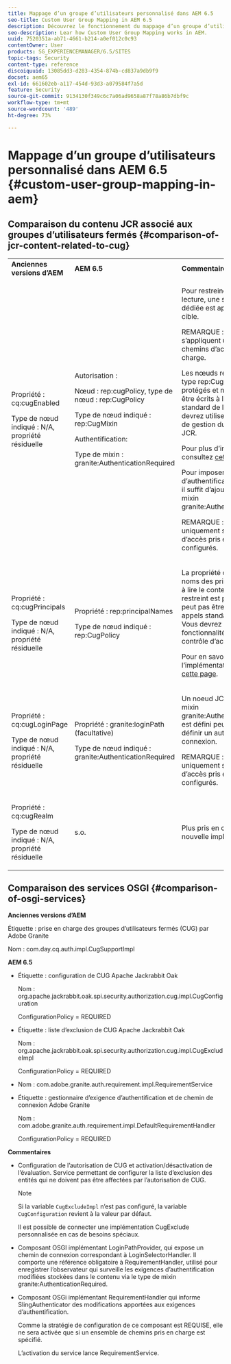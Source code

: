 ```yaml
---
title: Mappage d’un groupe d’utilisateurs personnalisé dans AEM 6.5
seo-title: Custom User Group Mapping in AEM 6.5
description: Découvrez le fonctionnement du mappage d’un groupe d’utilisateurs personnalisé dans AEM.
seo-description: Lear how Custom User Group Mapping works in AEM.
uuid: 7520351a-ab71-4661-b214-a0ef012c0c93
contentOwner: User
products: SG_EXPERIENCEMANAGER/6.5/SITES
topic-tags: Security
content-type: reference
discoiquuid: 13085dd3-d283-4354-874b-cd837a9db9f9
docset: aem65
exl-id: 661602eb-a117-454d-93d3-a079584f7a5d
feature: Security
source-git-commit: 9134130f349c6c7a06ad9658a87f78a86b7dbf9c
workflow-type: tm+mt
source-wordcount: '489'
ht-degree: 73%

---
```


# Mappage d’un groupe d’utilisateurs personnalisé dans AEM 6.5 {#custom-user-group-mapping-in-aem}

## Comparaison du contenu JCR associé aux groupes d’utilisateurs fermés {#comparison-of-jcr-content-related-to-cug}

<table>
 <tbody>
  <tr>
   <td><strong>Anciennes versions d’AEM</strong></td>
   <td><strong>AEM 6.5</strong></td>
   <td><strong>Commentaires</strong></td>
  </tr>
  <tr>
   <td><p>Propriété : cq:cugEnabled</p> <p>Type de nœud indiqué : N/A, propriété résiduelle</p> </td>
   <td><p>Autorisation :</p> <p>Nœud : rep:cugPolicy, type de nœud : rep:CugPolicy</p> <p>Type de nœud indiqué : rep:CugMixin</p> <p> </p> <p> </p> <p> </p> Authentification:</p> <p>Type de mixin : granite:AuthenticationRequired</p> </td>
   <td><p>Pour restreindre l’accès en lecture, une stratégie de CUG dédiée est appliquée au nœud cible.</p> <p>REMARQUE : les stratégies s’appliquent uniquement aux chemins d’accès pris en charge.</p> <p>Les nœuds rep:cugPolicy de type rep:CugPolicy sont protégés et ne peuvent pas être écrits à l’aide des appels standard de l’API JCR. Vous devrez utiliser la fonctionnalité de gestion du contrôle d’accès JCR.</p> <p>Pour plus d’informations, consultez <a href="https://jackrabbit.apache.org/oak/docs/security/authorization/cug.html">cette page</a>.</p> <p>Pour imposer l’exigence d’authentification sur un noeud, il suffit d’ajouter le type de mixin granite:AuthenticationRequired.</p> <p>REMARQUE : valable uniquement sous les chemins d’accès pris en charge qui sont configurés.</p> </td>
  </tr>
  <tr>
   <td><p>Propriété : cq:cugPrincipals</p> <p>Type de nœud indiqué : N/A, propriété résiduelle</p> </td>
   <td><p>Propriété : rep:principalNames</p> <p>Type de nœud indiqué : rep:CugPolicy</p> </td>
   <td><p>La propriété contenant les noms des principaux autorisés à lire le contenu sous le CUG restreint est protégée et ne peut pas être écrite à l’aide des appels standard de l’API JCR. Vous devrez utiliser la fonctionnalité de gestion du contrôle d’accès JCR.</p> <p>Pour en savoir plus sur l’implémentation, consultez <a href="https://svn.apache.org/repos/asf/jackrabbit/trunk/jackrabbitapi/src/main/java/org/apache/jackrabbit/api/security/authorization/PrincipalSetPolicy.java">cette page</a>.</p> </td>
  </tr>
  <tr>
   <td><p>Propriété : cq:cugLoginPage</p> <p>Type de nœud indiqué : N/A, propriété résiduelle</p> </td>
   <td><p>Propriété : granite:loginPath (facultative)</p> <p>Type de nœud indiqué : granite:AuthenticationRequired</p> </td>
   <td><p>Un noeud JCR dont le type de mixin granite:AuthenticationRequired est défini peut éventuellement définir un autre chemin de connexion.</p> <p>REMARQUE : valable uniquement sous les chemins d’accès pris en charge qui sont configurés.</p> </td>
  </tr>
  <tr>
   <td><p>Propriété : cq:cugRealm</p> <p>Type de nœud indiqué : N/A, propriété résiduelle</p> </td>
   <td>s.o.</td>
   <td>Plus pris en charge depuis la nouvelle implémentation.</td>
  </tr>
 </tbody>
</table>

## Comparaison des services OSGI {#comparison-of-osgi-services}

**Anciennes versions d’AEM**

Étiquette : prise en charge des groupes d’utilisateurs fermés (CUG) par Adobe Granite

Nom : com.day.cq.auth.impl.CugSupportImpl

**AEM 6.5**

* Étiquette : configuration de CUG Apache Jackrabbit Oak

   Nom : org.apache.jackrabbit.oak.spi.security.authorization.cug.impl.CugConfiguration

   ConfigurationPolicy = REQUIRED

* Étiquette : liste d’exclusion de CUG Apache Jackrabbit Oak

   Nom : org.apache.jackrabbit.oak.spi.security.authorization.cug.impl.CugExcludeImpl

   ConfigurationPolicy = REQUIRED

* Nom : com.adobe.granite.auth.requirement.impl.RequirementService
* Étiquette : gestionnaire d’exigence d’authentification et de chemin de connexion Adobe Granite

   Nom : com.adobe.granite.auth.requirement.impl.DefaultRequirementHandler

   ConfigurationPolicy = REQUIRED

**Commentaires**

* Configuration de l’autorisation de CUG et activation/désactivation de l’évaluation.
Service permettant de configurer la liste d’exclusion des entités qui ne doivent pas être affectées par l’autorisation de CUG.

   >[!NOTE]
   > 
   >Si la variable `CugExcludeImpl` n’est pas configuré, la variable `CugConfiguration` revient à la valeur par défaut.

   Il est possible de connecter une implémentation CugExclude personnalisée en cas de besoins spéciaux.

* Composant OSGI implémentant LoginPathProvider, qui expose un chemin de connexion correspondant à LoginSelectorHandler. Il comporte une référence obligatoire à RequirementHandler, utilisé pour enregistrer l’observateur qui surveille les exigences d’authentification modifiées stockées dans le contenu via le type de mixin granite:AuthenticationRequired.
* Composant OSGi implémentant RequirementHandler qui informe SlingAuthenticator des modifications apportées aux exigences d’authentification.

   Comme la stratégie de configuration de ce composant est REQUISE, elle ne sera activée que si un ensemble de chemins pris en charge est spécifié.

   L’activation du service lance RequirementService.

<!-- nested tables not supported - text above is the table>
<table>
 <tbody>
  <tr>
   <td><strong>Older AEM Versions</strong></td>
   <td><strong>AEM 6.5</strong></td>
   <td><strong>Comments</strong></td>
  </tr>
  <tr>
   <td><p>Label: Adobe Granite Closed User Group (CUG) Support</p> <p>Name: com.day.cq.auth.impl.CugSupportImpl</p> </td>
   <td><p>Label: Apache Jackrabbit Oak CUG Configuration</p> <p>Name: org.apache.jackrabbit.oak.spi.security.authorization.cug.impl.CugConfiguration</p> <p>ConfigurationPolicy = REQUIRED</p> </td>
    <td><p>Label: Apache Jackrabbit Oak CUG Exclude List</p> <p>Name: org.apache.jackrabbit.oak.spi.security.authorization.cug.impl.CugExcludeImpl</p> <p>ConfigurationPolicy = REQUIRED</p> <p> </p> <p> </p> <p> </p> <p> </p> </td>
      </tr>
      <tr>
       <td>Name: com.adobe.granite.auth.requirement.impl.RequirementService</td>
      </tr>
      <tr>
       <td><p>Label: Adobe Granite Authentication Requirement and Login Path Handler</p> <p>Name: com.adobe.granite.auth.requirement.impl.DefaultRequirementHandler</p> <p>ConfigurationPolicy = REQUIRED</p> </td>
      </tr>
     </tbody>
    </table> </td>
   <td>
     <tbody>
      <tr>
       <td>Configuration of the CUG authorization and enable/disable the evaluation.</td>
      </tr>
      <tr>
       <td><p>Service to configure exclusion list of principals which should not be affected by the CUG authorization.</p> <p>NOTE: If the CugExcludeImpl is not configured, the CugConfiguration will fall back to the default.</p> <p>It is possible to plug a custom CugExclude implementation in case of special needs.</p> </td>
      </tr>
      <tr>
       <td>OSGi component implementing LoginPathProvider that exposes a matching login path to the LoginSelectorHandler. It has a mandatory reference to a RequirementHandler which is used to register the observer that listens to changed auth requirements stored in the content by the means of the granite:AuthenticationRequired mixin type. </td>
      </tr>
      <tr>
       <td><p>OSGi component implementing RequirementHandler that notifies the SlingAuthenticator about changes to authrequirements.</p> <p>As configuration policy for this component is REQUIRE it will only be activated if a set of supported paths is specified.</p> <p>Enabling the service will launch the RequirementService.</p> </td>
      </tr>
     </tbody>
     </td>
  </tr>
  <tr>
   <td> </td>
   <td> </td>
   <td> </td>
  </tr>
  <tr>
   <td> </td>
   <td> </td>
   <td> </td>
  </tr>
  <tr>
   <td> </td>
   <td> </td>
   <td> </td>
  </tr>
 </tbody>
</table>
-->
